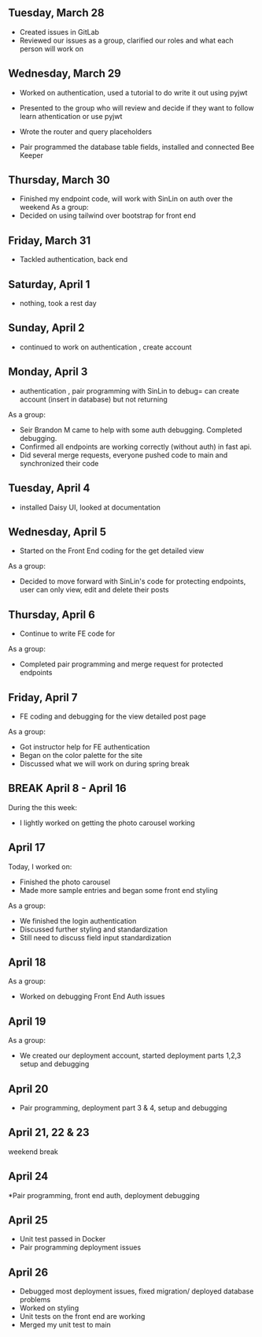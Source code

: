 ## Tuesday, March 28
* Created issues in GitLab
* Reviewed our issues as a group, clarified our roles and what each person will work on

## Wednesday, March 29
* Worked on authentication, used a tutorial to do write it out using pyjwt
* Presented to the group who will review and decide if they want to follow learn athentication or use pyjwt
* Wrote the router and query placeholders

* Pair programmed the database table fields, installed and connected Bee Keeper

## Thursday, March 30
* Finished my endpoint code, will work with SinLin on auth over the weekend
As a group:
* Decided on using tailwind over bootstrap for front end

## Friday, March 31
* Tackled authentication, back end

## Saturday, April 1
* nothing, took a rest day

## Sunday, April 2
* continued to work on authentication , create account


## Monday, April 3
* authentication , pair programming with SinLin to debug= can create account (insert in database) but not returning

As a group:
* Seir Brandon M came to help with some auth debugging. Completed debugging.
* Confirmed all endpoints are working correctly (without auth) in fast api.
* Did several merge requests, everyone pushed code to main and synchronized their code

## Tuesday, April 4
* installed Daisy UI, looked at documentation


## Wednesday, April 5
* Started on the Front End coding for the get detailed view

As a group:
* Decided to move forward with SinLin's code for protecting endpoints, user can only view, edit and delete their posts

## Thursday, April 6
* Continue to write FE code for

As a group:
* Completed pair programming and merge request for protected endpoints

## Friday, April 7
* FE coding and debugging for the view detailed post page

As a group:
* Got instructor help for FE authentication
* Began on the color palette for the site
* Discussed what we will work on during spring break

## BREAK April 8 - April 16

During the this week:

* I lightly worked on getting the photo carousel working

## April 17
Today, I worked on:

* Finished the photo carousel
* Made more sample entries and began some front end styling

As a group:

* We finished the login authentication
* Discussed further styling and standardization
* Still need to discuss field input standardization

## April 18

As a group:
* Worked on debugging Front End Auth issues

## April 19

As a group:
* We created our deployment account, started deployment parts 1,2,3 setup and debugging

## April 20
* Pair programming, deployment part 3 & 4, setup and debugging

## April 21, 22 & 23
weekend break

## April 24
*Pair programming, front end auth, deployment debugging

## April 25
* Unit test passed in Docker
* Pair programming deployment issues

## April 26
* Debugged most deployment issues, fixed migration/ deployed database problems
* Worked on styling
* Unit tests on the front end are working
* Merged my unit test to main
